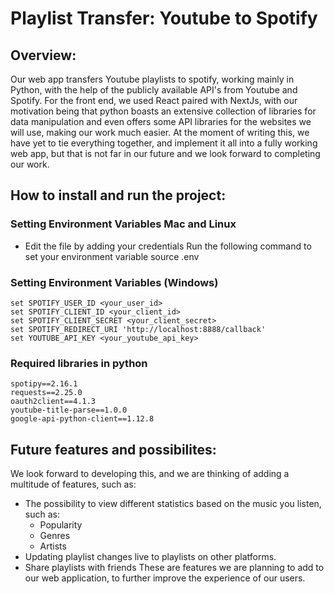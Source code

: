 # Playlist Transfer: Youtube to Spotify
## Overview:
Our web app transfers Youtube playlists to spotify, working mainly in Python, with the help of the publicly available API's from Youtube and Spotify. For the front end, we used React paired with NextJs, with our 
motivation being that python boasts an extensive collection of libraries for data manipulation and even offers some API libraries for the websites we will use, making our work much easier. At the moment of writing this, we have yet to tie everything together, and implement it all into a fully working web app, but that is not far in our future and we look forward to completing our work.
## How to install and run the project:
### Setting Environment Variables Mac and Linux
* Edit the file by adding your credentials
    Run the following command to set your environment variable 
    source .env

### Setting Environment Variables (Windows)
    set SPOTIFY_USER_ID <your_user_id>  
    set SPOTIFY_CLIENT_ID <your_client_id>  
    set SPOTIFY_CLIENT_SECRET <your_client_secret>  
    set SPOTIFY_REDIRECT_URI 'http://localhost:8888/callback'  
    set YOUTUBE_API_KEY <your_youtube_api_key> 

### Required libraries in python
    spotipy==2.16.1
    requests==2.25.0
    oauth2client==4.1.3
    youtube-title-parse==1.0.0
    google-api-python-client==1.12.8
  
## Future features and possibilites:
We look forward to developing this, and we are thinking of adding a multitude of features, such as:
* The possibility to view different statistics based on the music you listen, such as:
    * Popularity
    * Genres
    * Artists
* Updating playlist changes live to playlists on other platforms.
* Share playlists with friends
These are features we are planning to add to our web application, to further improve the experience of our users.
